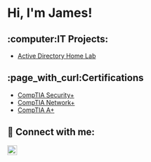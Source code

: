 <h1>Hi, I'm James! </h1>

<h2>:computer:IT Projects:</h2>

  - [Active Directory Home Lab](https://github.com/jamesdelougheryprojectportfolio/ActiveDirectoryLab)


<h2>:page_with_curl:Certifications</h2>

- [CompTIA Security+](https://www.credly.com/badges/2fcb851e-93a0-473f-818d-f179f3c5bf69)
- [CompTIA Network+](https://www.credly.com/badges/fcf6215a-0b6a-48b2-808d-b3d2725493a0)
- [CompTIA A+](https://www.credly.com/badges/1c29bd38-d4fa-4f91-a2ea-ab5e0d330c3e)
  

<h2> 🤳 Connect with me:</h2>


[<img align="left" alt="JamesDeloughery | LinkedIn" width="22px" src="https://cdn.jsdelivr.net/npm/simple-icons@v3/icons/linkedin.svg" />][linkedin]



[linkedin]: https://www.linkedin.com/in/james-deloughery/

<!--
**joshmadakor1/joshmadakor1** is a ✨ _special_ ✨ repository because its `README.md` (this file) appears on your GitHub profile.

Here are some ideas to get you started:

- 🔭 I’m currently working on ...
- 🌱 I’m currently learning ...
- 👯 I’m looking to collaborate on ...
- 🤔 I’m looking for help with ...
- 💬 Ask me about ...
- 📫 How to reach me: ...
- 😄 Pronouns: ...
- ⚡ Fun fact: ...
-->
